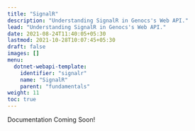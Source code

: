 ```yaml
---
title: "SignalR"
description: "Understanding SignalR in Genocs's Web API."
lead: "Understanding SignalR in Genocs's Web API."
date: 2021-08-24T11:40:05+05:30
lastmod: 2021-10-28T10:07:45+05:30
draft: false
images: []
menu:
  dotnet-webapi-template:
    identifier: "signalr"
    name: "SignalR"
    parent: "fundamentals"
weight: 11
toc: true
---
```


Documentation Coming Soon!
